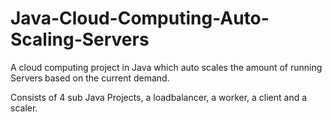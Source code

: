 # Java-Cloud-Computing-Auto-Scaling-Servers
A cloud computing project in Java which auto scales the amount of running Servers based on the current demand. 

Consists of 4 sub Java Projects, a loadbalancer, a worker, a client and a scaler.
